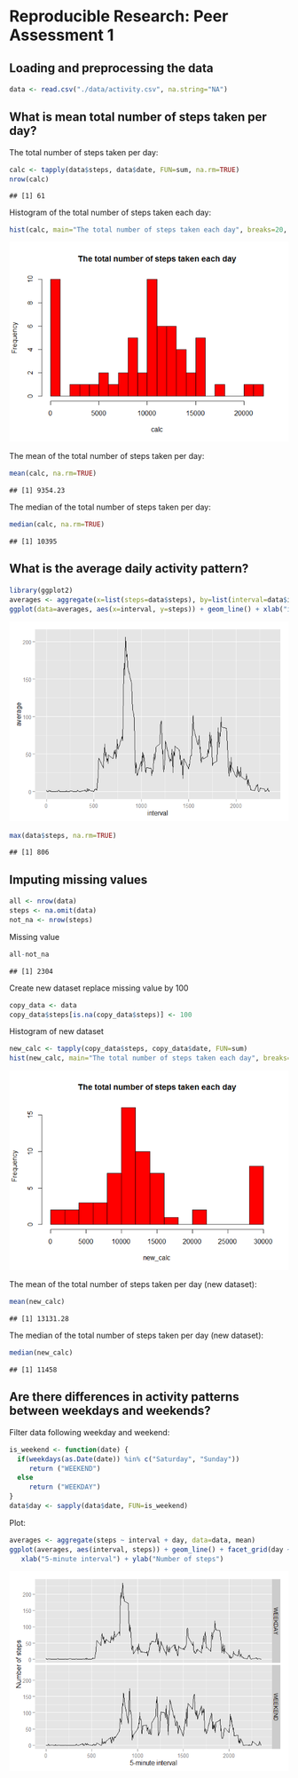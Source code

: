 # Reproducible Research: Peer Assessment 1


## Loading and preprocessing the data

```r
data <- read.csv("./data/activity.csv", na.string="NA")
```

## What is mean total number of steps taken per day?
The total number of steps taken per day:

```r
calc <- tapply(data$steps, data$date, FUN=sum, na.rm=TRUE)
nrow(calc)
```

```
## [1] 61
```

Histogram of the total number of steps taken each day:

```r
hist(calc, main="The total number of steps taken each day", breaks=20, col="red")
```

![](PA1_template_files/figure-html/unnamed-chunk-3-1.png) 

The mean of the total number of steps taken per day:

```r
mean(calc, na.rm=TRUE)
```

```
## [1] 9354.23
```
The median of the total number of steps taken per day:

```r
median(calc, na.rm=TRUE)
```

```
## [1] 10395
```

## What is the average daily activity pattern?

```r
library(ggplot2) 
averages <- aggregate(x=list(steps=data$steps), by=list(interval=data$interval), FUN=mean, na.rm=TRUE) 
ggplot(data=averages, aes(x=interval, y=steps)) + geom_line() + xlab("interval") + ylab("average")
```

![](PA1_template_files/figure-html/unnamed-chunk-6-1.png) 

```r
max(data$steps, na.rm=TRUE)
```

```
## [1] 806
```

## Imputing missing values

```r
all <- nrow(data)
steps <- na.omit(data)
not_na <- nrow(steps)
```

Missing value

```r
all-not_na
```

```
## [1] 2304
```

Create new dataset replace missing value by 100

```r
copy_data <- data
copy_data$steps[is.na(copy_data$steps)] <- 100
```

Histogram of new dataset

```r
new_calc <- tapply(copy_data$steps, copy_data$date, FUN=sum)
hist(new_calc, main="The total number of steps taken each day", breaks=20, col="red")
```

![](PA1_template_files/figure-html/unnamed-chunk-10-1.png) 

The mean of the total number of steps taken per day (new dataset):

```r
mean(new_calc)
```

```
## [1] 13131.28
```

The median of the total number of steps taken per day (new dataset):

```r
median(new_calc)
```

```
## [1] 11458
```

## Are there differences in activity patterns between weekdays and weekends?
Filter data following weekday and weekend:

```r
is_weekend <- function(date) {
  if(weekdays(as.Date(date)) %in% c("Saturday", "Sunday"))
     return ("WEEKEND")
  else
     return ("WEEKDAY")
}
data$day <- sapply(data$date, FUN=is_weekend)
```
Plot:

```r
averages <- aggregate(steps ~ interval + day, data=data, mean) 
ggplot(averages, aes(interval, steps)) + geom_line() + facet_grid(day ~ .) + 
   xlab("5-minute interval") + ylab("Number of steps")
```

![](PA1_template_files/figure-html/unnamed-chunk-14-1.png) 
